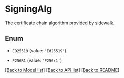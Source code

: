 # SigningAlg

The certificate chain algorithm provided by sidewalk.

## Enum

* `ED25519` (value: `'Ed25519'`)

* `P256R1` (value: `'P256r1'`)

[[Back to Model list]](../README.md#documentation-for-models) [[Back to API list]](../README.md#documentation-for-api-endpoints) [[Back to README]](../README.md)


